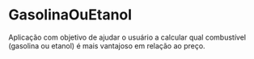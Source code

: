 # GasolinaOuEtanol
Aplicação com objetivo de ajudar o usuário a calcular qual combustível (gasolina ou etanol) é mais vantajoso em relação ao preço.
